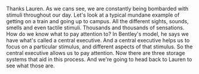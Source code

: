 Thanks Lauren. As we cans see, we are constantly being bombarded with stimuli
throughout our day. Let's look at a typical mundane example of getting on a
train and going up to campus. All the different sights, sounds, smells and even
tactile stimuli. Thousands and thousands of sensations. How do we know what to
pay attention to? In Bentley's model, he says we have what's called a central
executive. And a central executive helps us to focus on a particular stimulus,
and different aspects of that stimulus. So the central executive allows us to
pay attention. Now there are three storage systems that aid in this process.
And we're going to head back to Lauren to see what those are.
